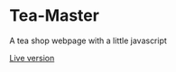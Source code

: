 # Tea-Master
A tea shop webpage with a little javascript
<p><a href="https://tea-master.netlify.com/">Live version</a></p>
